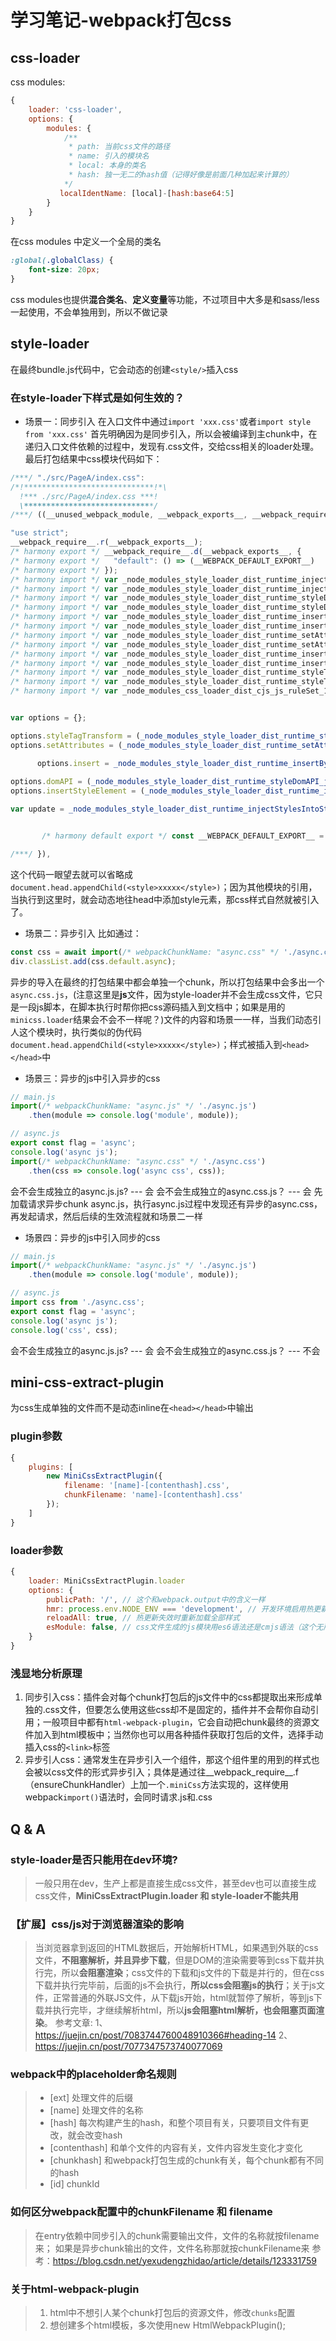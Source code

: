 # 学习笔记-webpack打包css

## css-loader
css modules:
```js
{
    loader: 'css-loader',
    options: {
        modules: {
            /**
             * path: 当前css文件的路径
             * name: 引入的模块名
             * local: 本身的类名
             * hash: 独一无二的hash值（记得好像是前面几种加起来计算的）
            */
           localIdentName: [local]-[hash:base64:5] 
        }
    }
}
```
在css modules 中定义一个全局的类名
```css
:global(.globalClass) {
    font-size: 20px;
}
```
css modules也提供**混合类名**、**定义变量**等功能，不过项目中大多是和sass/less一起使用，不会单独用到，所以不做记录


## style-loader
在最终bundle.js代码中，它会动态的创建`<style/>`插入css
### 在style-loader下样式是如何生效的？

- 场景一：同步引入
在入口文件中通过`import 'xxx.css'`或者`import style from 'xxx.css'`
首先明确因为是同步引入，所以会被编译到主chunk中，在递归入口文件依赖的过程中，发现有.css文件，交给css相关的loader处理。
最后打包结果中css模块代码如下：
```js
/***/ "./src/PageA/index.css":
/*!*****************************!*\
  !*** ./src/PageA/index.css ***!
  \*****************************/
/***/ ((__unused_webpack_module, __webpack_exports__, __webpack_require__) => {

"use strict";
__webpack_require__.r(__webpack_exports__);
/* harmony export */ __webpack_require__.d(__webpack_exports__, {
/* harmony export */   "default": () => (__WEBPACK_DEFAULT_EXPORT__)
/* harmony export */ });
/* harmony import */ var _node_modules_style_loader_dist_runtime_injectStylesIntoStyleTag_js__WEBPACK_IMPORTED_MODULE_0__ = __webpack_require__(/*! !../../node_modules/style-loader/dist/runtime/injectStylesIntoStyleTag.js */ "./node_modules/style-loader/dist/runtime/injectStylesIntoStyleTag.js");
/* harmony import */ var _node_modules_style_loader_dist_runtime_injectStylesIntoStyleTag_js__WEBPACK_IMPORTED_MODULE_0___default = /*#__PURE__*/__webpack_require__.n(_node_modules_style_loader_dist_runtime_injectStylesIntoStyleTag_js__WEBPACK_IMPORTED_MODULE_0__);
/* harmony import */ var _node_modules_style_loader_dist_runtime_styleDomAPI_js__WEBPACK_IMPORTED_MODULE_1__ = __webpack_require__(/*! !../../node_modules/style-loader/dist/runtime/styleDomAPI.js */ "./node_modules/style-loader/dist/runtime/styleDomAPI.js");
/* harmony import */ var _node_modules_style_loader_dist_runtime_styleDomAPI_js__WEBPACK_IMPORTED_MODULE_1___default = /*#__PURE__*/__webpack_require__.n(_node_modules_style_loader_dist_runtime_styleDomAPI_js__WEBPACK_IMPORTED_MODULE_1__);
/* harmony import */ var _node_modules_style_loader_dist_runtime_insertBySelector_js__WEBPACK_IMPORTED_MODULE_2__ = __webpack_require__(/*! !../../node_modules/style-loader/dist/runtime/insertBySelector.js */ "./node_modules/style-loader/dist/runtime/insertBySelector.js");
/* harmony import */ var _node_modules_style_loader_dist_runtime_insertBySelector_js__WEBPACK_IMPORTED_MODULE_2___default = /*#__PURE__*/__webpack_require__.n(_node_modules_style_loader_dist_runtime_insertBySelector_js__WEBPACK_IMPORTED_MODULE_2__);
/* harmony import */ var _node_modules_style_loader_dist_runtime_setAttributesWithoutAttributes_js__WEBPACK_IMPORTED_MODULE_3__ = __webpack_require__(/*! !../../node_modules/style-loader/dist/runtime/setAttributesWithoutAttributes.js */ "./node_modules/style-loader/dist/runtime/setAttributesWithoutAttributes.js");
/* harmony import */ var _node_modules_style_loader_dist_runtime_setAttributesWithoutAttributes_js__WEBPACK_IMPORTED_MODULE_3___default = /*#__PURE__*/__webpack_require__.n(_node_modules_style_loader_dist_runtime_setAttributesWithoutAttributes_js__WEBPACK_IMPORTED_MODULE_3__);
/* harmony import */ var _node_modules_style_loader_dist_runtime_insertStyleElement_js__WEBPACK_IMPORTED_MODULE_4__ = __webpack_require__(/*! !../../node_modules/style-loader/dist/runtime/insertStyleElement.js */ "./node_modules/style-loader/dist/runtime/insertStyleElement.js");
/* harmony import */ var _node_modules_style_loader_dist_runtime_insertStyleElement_js__WEBPACK_IMPORTED_MODULE_4___default = /*#__PURE__*/__webpack_require__.n(_node_modules_style_loader_dist_runtime_insertStyleElement_js__WEBPACK_IMPORTED_MODULE_4__);
/* harmony import */ var _node_modules_style_loader_dist_runtime_styleTagTransform_js__WEBPACK_IMPORTED_MODULE_5__ = __webpack_require__(/*! !../../node_modules/style-loader/dist/runtime/styleTagTransform.js */ "./node_modules/style-loader/dist/runtime/styleTagTransform.js");
/* harmony import */ var _node_modules_style_loader_dist_runtime_styleTagTransform_js__WEBPACK_IMPORTED_MODULE_5___default = /*#__PURE__*/__webpack_require__.n(_node_modules_style_loader_dist_runtime_styleTagTransform_js__WEBPACK_IMPORTED_MODULE_5__);
/* harmony import */ var _node_modules_css_loader_dist_cjs_js_ruleSet_1_rules_0_use_1_index_css__WEBPACK_IMPORTED_MODULE_6__ = __webpack_require__(/*! !!../../node_modules/css-loader/dist/cjs.js??ruleSet[1].rules[0].use[1]!./index.css */ "./node_modules/css-loader/dist/cjs.js??ruleSet[1].rules[0].use[1]!./src/PageA/index.css");


var options = {};

options.styleTagTransform = (_node_modules_style_loader_dist_runtime_styleTagTransform_js__WEBPACK_IMPORTED_MODULE_5___default());
options.setAttributes = (_node_modules_style_loader_dist_runtime_setAttributesWithoutAttributes_js__WEBPACK_IMPORTED_MODULE_3___default());

      options.insert = _node_modules_style_loader_dist_runtime_insertBySelector_js__WEBPACK_IMPORTED_MODULE_2___default().bind(null, "head");
    
options.domAPI = (_node_modules_style_loader_dist_runtime_styleDomAPI_js__WEBPACK_IMPORTED_MODULE_1___default());
options.insertStyleElement = (_node_modules_style_loader_dist_runtime_insertStyleElement_js__WEBPACK_IMPORTED_MODULE_4___default());

var update = _node_modules_style_loader_dist_runtime_injectStylesIntoStyleTag_js__WEBPACK_IMPORTED_MODULE_0___default()(_node_modules_css_loader_dist_cjs_js_ruleSet_1_rules_0_use_1_index_css__WEBPACK_IMPORTED_MODULE_6__["default"], options);


       /* harmony default export */ const __WEBPACK_DEFAULT_EXPORT__ = (_node_modules_css_loader_dist_cjs_js_ruleSet_1_rules_0_use_1_index_css__WEBPACK_IMPORTED_MODULE_6__["default"] && _node_modules_css_loader_dist_cjs_js_ruleSet_1_rules_0_use_1_index_css__WEBPACK_IMPORTED_MODULE_6__["default"].locals ? _node_modules_css_loader_dist_cjs_js_ruleSet_1_rules_0_use_1_index_css__WEBPACK_IMPORTED_MODULE_6__["default"].locals : undefined);

/***/ }),
```
这个代码一眼望去就可以省略成`document.head.appendChild(<style>xxxxx</style>)`；因为其他模块的引用，当执行到这里时，就会动态地往head中添加style元素，那css样式自然就被引入了。

- 场景二：异步引入
比如通过：
```js
const css = await import(/* webpackChunkName: "async.css" */ './async.css');
div.classList.add(css.default.async);
```
异步的导入在最终的打包结果中都会单独一个chunk，所以打包结果中会多出一个`async.css.js`，(注意这里是**js**文件，因为style-loader并不会生成css文件，它只是一段js脚本，在脚本执行时帮你把css源码插入到文档中；如果是用的`minicss.loader`结果会不会不一样呢？)文件的内容和场景一一样，当我们动态引人这个模块时，执行类似的伪代码`document.head.appendChild(<style>xxxxx</style>)`；样式被插入到`<head></head>`中

- 场景三：异步的js中引入异步的css
```js
// main.js
import(/* webpackChunkName: "async.js" */ './async.js')
    .then(module => console.log('module', module));

// async.js
export const flag = 'async';
console.log('async js');
import(/* webpackChunkName: "async.css" */ './async.css')
    .then(css => console.log('async css', css));

```
会不会生成独立的async.js.js?   --- 会
会不会生成独立的async.css.js？ --- 会
先加载请求异步chunk async.js，执行async.js过程中发现还有异步的async.css，再发起请求，然后后续的生效流程就和场景二一样

- 场景四：异步的js中引入同步的css
```js
// main.js
import(/* webpackChunkName: "async.js" */ './async.js')
    .then(module => console.log('module', module));

// async.js
import css from './async.css';
export const flag = 'async';
console.log('async js');
console.log('css', css);
```
会不会生成独立的async.js.js?   --- 会
会不会生成独立的async.css.js？ --- 不会

## mini-css-extract-plugin
为css生成单独的文件而不是动态inline在`<head></head>`中输出

### plugin参数
```js
{
    plugins: [
        new MiniCssExtractPlugin({
            filename: '[name]-[contenthash].css',
            chunkFilename: 'name]-[contenthash].css'
        });
    ]
}
```
### loader参数
```js
{
    loader: MiniCssExtractPlugin.loader
    options: {
        publicPath: '/', // 这个和webpack.output中的含义一样
        hmr: process.env.NODE_ENV === 'development', // 开发环境启用热更新
        reloadAll: true, // 热更新失效时重新加载全部样式
        esModule: false, // css文件生成的js模块用es6语法还是cmjs语法（这个无所谓，反正两种模块化语法最终都会被webpack统一）
    }
}
```

### 浅显地分析原理
1. 同步引入css：插件会对每个chunk打包后的js文件中的css都提取出来形成单独的.css文件，但要怎么使用这些css却不是固定的，插件并不会帮你自动引用；一般项目中都有`html-webpack-plugin`，它会自动把chunk最终的资源文件加入到html模板中；当然你也可以用各种插件获取打包后的文件，选择手动插入css的`<link>`标签
2. 异步引人css：通常发生在异步引入一个组件，那这个组件里的用到的样式也会被以css文件的形式异步引入；具体是通过往__webpack_require__.f（ensureChunkHandler）上加一个`.miniCss`方法实现的，这样使用webpack`import()`语法时，会同时请求.js和.css
  

## Q & A
### style-loader是否只能用在dev环境?
> 一般只用在dev，生产上都是直接生成css文件，甚至dev也可以直接生成css文件，**MiniCssExtractPlugin.loader 和 style-loader不能共用**

### 【扩展】css/js对于浏览器渲染的影响
> 当浏览器拿到返回的HTML数据后，开始解析HTML，如果遇到外联的css文件，**不阻塞解析，并且异步下载**，但是DOM的渲染需要等到css下载并执行完，所以**会阻塞渲染**；css文件的下载和js文件的下载是并行的，但在css下载并执行完毕前，后面的js不会执行，**所以css会阻塞js的执行**；关于js文件，正常普通的外联JS文件，从下载js开始，html就暂停了解析，等到js下载并执行完毕，才继续解析html，所以**js会阻塞html解析，也会阻塞页面渲染**。
参考文章: 
1、https://juejin.cn/post/7083744760048910366#heading-14
2、https://juejin.cn/post/7077347573740077069

### webpack中的placeholder命名规则
> - [ext] 处理文件的后缀
> - [name] 处理文件的名称
> - [hash] 每次构建产生的hash，和整个项目有关，只要项目文件有更改，就会改变hash
> - [contenthash] 和单个文件的内容有关，文件内容发生变化才变化
> - [chunkhash] 和webpack打包生成的chunk有关，每个chunk都有不同的hash
> - [id] chunkId

### 如何区分webpack配置中的chunkFilename 和 filename
> 在entry依赖中同步引入的chunk需要输出文件，文件的名称就按filename来；
> 如果是异步chunk输出的文件，文件名称那就按chunkFilename来
> 参考：https://blog.csdn.net/yexudengzhidao/article/details/123331759

### 关于html-webpack-plugin
> 1. html中不想引人某个chunk打包后的资源文件，修改`chunks`配置
> 2. 想创建多个html模板，多次使用new HtmlWebpackPlugin();
